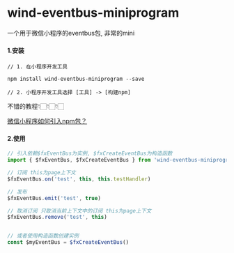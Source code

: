 # wind-eventbus-miniprogram

一个用于微信小程序的eventbus包, 非常的mini

#### 1.安装
```
// 1. 在小程序开发工具

npm install wind-eventbus-miniprogram --save

// 2. 小程序开发工具选择 [工具] -> [构建npm]

```

不错的教程👇🏻👇🏻👇🏻

[微信小程序如何引入npm包？](https://developers.weixin.qq.com/community/develop/article/doc/0008aecec4c9601e750be048d51c13)


#### 2.使用

```javascript
// 引入依赖$fxEventBus为实例, $fxCreateEventBus为构造函数
import { $fxEventBus, $fxCreateEventBus } from 'wind-eventbus-miniprogram'

// 订阅 this为page上下文
$fxEventBus.on('test', this, this.testHandler)

// 发布
$fxEventBus.emit('test', true)

// 取消订阅 只取消当前上下文中的订阅 this为page上下文
$fxEventBus.remove('test', this)


// 或者使用构造函数创建实例
const $myEventBus = $fxCreateEventBus()

```
